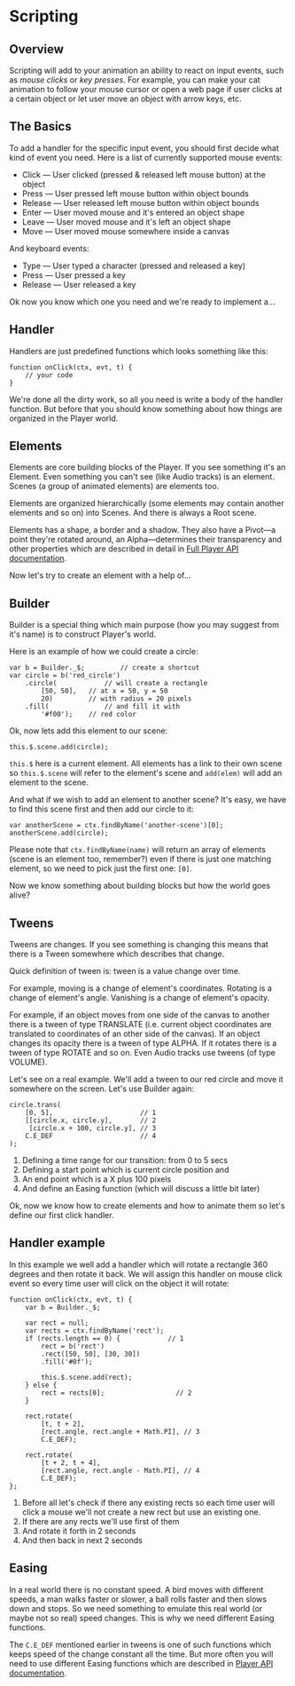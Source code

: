 # Scripting

## Overview

Scripting will add to your animation an ability to react on input events, such as _mouse clicks_ or _key presses_. For example, you can make your cat animation to follow your mouse cursor or open a web page if user clicks at a certain object or let user move an object with arrow keys, etc.

## The Basics

To add a handler for the specific input event, you should first decide what kind of event you need. Here is a list of currently supported mouse events:

* Click — User clicked (pressed & released left mouse button) at the object
* Press — User pressed left mouse button within object bounds
* Release — User released left mouse button within object bounds
* Enter — User moved mouse and it's entered an object shape
* Leave — User moved mouse and it's left an object shape
* Move — User moved mouse somewhere inside a canvas

And keyboard events:

* Type — User typed a character (pressed and released a key)
* Press — User pressed a key
* Release — User released a key

Ok now you know which one you need and we're ready to implement a...

## Handler

Handlers are just predefined functions which looks something like this:

	function onClick(ctx, evt, t) {
		// your code
	}

We're done all the dirty work, so all you need is write a body of the handler function. But before that you should know something about how things are organized in the Player world.

## Elements

Elements are core building blocks of the Player. If you see something it's an Element. Even something you can't see (like Audio tracks) is an element. Scenes (a group of animated elements) are elements too.

Elements are organized hierarchically (some elements may contain another elements and so on) into Scenes. And there is always a Root scene.

Elements has a shape, a border and a shadow. They also have a Pivot—a point they're rotated around, an Alpha—determines their transparency and other properties which are described in detail in [Full Player API documentation](http://animatron.com/player/doc/API.html).

Now let's try to create an element with a help of...

## Builder

Builder is a special thing which main purpose (how you may suggest from it's name) is to construct Player's world.

Here is an example of how we could create a circle:

	var b = Builder._$;         // create a shortcut
	var circle = b('red_circle')
		.circle(            // will create a rectangle
			[50, 50],   // at x = 50, y = 50
			20)         // with radius = 20 pixels
		.fill(              // and fill it with
			'#f00');    // red color
			
Ok, now lets add this element to our scene:
	
	this.$.scene.add(circle);
	
`this.$` here is a current element. All elements has a link to their own scene so `this.$.scene` will refer to the element's scene and `add(elem)` will add an element to the scene.

And what if we wish to add an element to another scene? It's easy, we have to find this scene first and then add our circle to it:

	var anotherScene = ctx.findByName('another-scene')[0];
	anotherScene.add(circle);

Please note that `ctx.findByName(name)` will return an array of elements (scene is an element too, remember?) even if there is just one matching element, so we need to pick just the first one: `[0]`.

Now we know something about building blocks but how the world goes alive?

## Tweens

Tweens are changes. If you see something is changing this means that there is a Tween somewhere which describes that change.

Quick definition of tween is: tween is a value change over time. 

For example, moving is a change of element's coordinates. Rotating is a change of element's angle. Vanishing is a change of element's opacity.

For example, if an object moves from one side of the canvas to another there is a tween of type TRANSLATE (i.e. current object coordinates are translated to coordinates of an other side of the canvas). If an object changes its opacity there is a tween of type ALPHA. If it rotates there is a tween of type ROTATE and so on. Even Audio tracks use tweens (of type VOLUME).

Let's see on a real example. We'll add a tween to our red circle and move it somewhere on the screen. Let's use Builder again:

	circle.trans(
		[0, 5],                      // 1
		[[circle.x, circle.y],       // 2
		 [circle.x + 100, circle.y], // 3
		C.E_DEF                      // 4
	);

1. Defining a time range for our transition: from 0 to 5 secs
2. Defining a start point which is current circle position and 
3. An end point which is a X plus 100 pixels
4. And define an Easing function (which will discuss a little bit later)

Ok, now we know how to create elements and how to animate them so let's define our first click handler.

## Handler example

In this example we well add a handler which will rotate a rectangle 360 degrees and then rotate it back. We will assign this handler on mouse click event so every time user will click on the object it will rotate:

	function onClick(ctx, evt, t) {
		var b = Builder._$;

		var rect = null;
		var rects = ctx.findByName('rect');
		if (rects.length == 0) {            // 1
			rect = b('rect')
			.rect([50, 50], [30, 30])
			.fill('#0f');

			this.$.scene.add(rect);
		} else {
			rect = rects[0];                  // 2
		}
		
		rect.rotate(
			[t, t + 2], 
			[rect.angle, rect.angle + Math.PI], // 3
			C.E_DEF);
		
		rect.rotate(
			[t + 2, t + 4], 
			[rect.angle, rect.angle - Math.PI], // 4
			C.E_DEF);
	};

1. Before all let's check if there any existing rects so each time user will click a mouse we'll not create a new rect but use an existing one.
2. If there are any rects we'll use first of them
3. And rotate it forth in 2 seconds
4. And then back in next 2 seconds

## Easing

In a real world there is no constant speed. A bird moves with different speeds, a man walks faster or slower, a ball rolls faster and then slows down and stops. So we need something to emulate this real world (or maybe not so real) speed changes. This is why we need different Easing functions.

The `C.E_DEF` mentioned earlier in tweens is one of such functions which keeps speed of the change constant all the time. But more often you will need to use different Easing functions which are described in [Player API documentation](http://animatron.com/player/doc/API.html#tween-easings).



